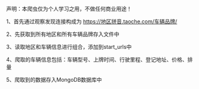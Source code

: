 声明：本爬虫仅为个人学习之用，不做任何商业用途！

1、首先通过观察发现连接构成为 https://地区拼音.taoche.com/车辆品牌/

2、先获取到所有地区和所有车辆品牌存入文件中

3、读取地区和车辆信息进行组合，添加到start_urls中

4、爬取的车辆信息包括：车辆型号、上牌时间、行驶里程、登记地址、价格、排量

5、爬取到的数据存入MongoDB数据库中
